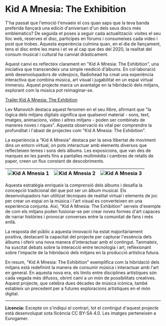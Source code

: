 # Kid A Mnesia: The Exhibition

T'ha passat que l'emoció t'envaeix el cos quan saps que la teva banda preferida llançarà una edició d'aniversari d'un dels seus discs més emblemàtics? De seguida et poses a seguir cada actualització: visites el seu lloc web, reserves el disc, participes en fòrums i consumeixes cada vídeo i post que trobes. Aquesta experiència culmina quan, en el dia de llançament, tens el disc entre les mans i et ve al cap que des del 2020, la realitat del consum musical i cultural ha canviat dràsticament.

Aquest canvi es reflecteix clarament en "Kid A Mnesia: The Exhibition", una iniciativa que transcendeix una simple reedició d'àlbums. En col·laboració amb desenvolupadors de videojocs, Radiohead ha creat una experiència interactiva que combina música, art visual i jugabilitat en un espai virtual immersiu. Aquest projecte marca un avantatge en la hibridació dels mitjans, explorant com la música pot reimaginar-se.

[Trailer Kid A Mnesia: The Exhibition](https://youtu.be/JtxZq0vp1sM?si=sTTbAVH-gcMkHEhn)

Lev Manovich destaca aquest fenomen en el seu llibre, afirmant que "la lògica dels mitjans digitals significa que qualsevol material - sons, text, imatges, animacions, vídeo i altres mitjans - poden ser combinats de maneres noves i riques". Aquesta observació és vital per comprendre la profunditat i l'abast de projectes com "Kid A Mnesia: The Exhibition".

La experiència a "Kid A Mnesia" destaca per la seva llibertat de moviment dins un entorn virtual, on pots interactuar amb elements diversos que reflecteixen temes i sons dels àlbums. Les exposicions, que van des de marques en les parets fins a pantalles multimèdia i cambres de retalls de paper, creen un flux constant de descobriments.

| ![Kid A Mnesia 1](https://assetsio.gnwcdn.com/kid_a_mnesia_exhibition_review_1.jpg?width=690&quality=75&format=jpg&auto=webp) | ![Kid A Mnesia 2](https://assetsio.gnwcdn.com/kid_a_mnesia_exhibition_review_9.jpg?width=690&quality=75&format=jpg&auto=webp) | ![Kid A Mnesia 3](https://assetsio.gnwcdn.com/kid_a_mnesia_exhibition_review_3.jpg?width=690&quality=75&format=jpg&auto=webp) |
|:---:|:---:|:---:|

Aquesta estratègia enriqueix la comprensió dels àlbums i desafia la concepció tradicional del que pot ser un àlbum musical. Els desenvolupadors han utilitzat tècniques de realitat virtual i elements de joc per crear un espai on la música i l'art visual es converteixen en una experiència conjunta. Així, "Kid A Mnesia: The Exhibition" serveix d'exemple de com els mitjans poden fusionar-se per crear noves formes d'art capaces de narrar històries i provocar converses entre la comunitat de fans i més enllà.

La resposta del públic a aquesta innovació ha estat majoritàriament positiva, destacant la capacitat del projecte per capturar l'essència dels àlbums i oferir una nova manera d'interactuar amb el contingut. Tanmateix, ha suscitat debats sobre la interacció entre tecnologia i art, reflexionant sobre l'impacte de la hibridació dels mitjans en la producció artística futura.

En resum, "Kid A Mnesia: The Exhibition" exemplifica com la hibridació dels mitjans està redefinint la manera de consumir música i interactuar amb l'art en general. En aquesta nova era, els límits entre disciplines artístiques són cada vegada més difusos, obrint camí a un món de possibilitats creatives. Aquest projecte, que celebra dues dècades de música icònica, també estableix un precedent per a futures exploracions artístiques en el món digital.

---

**Licencia:** Excepte on s'indiqui el contrari, tot el contingut d'aquest projecte està desenvolupat sota llicència CC BY-SA 4.0. Les imatges perteneixen a Eurogamer.
